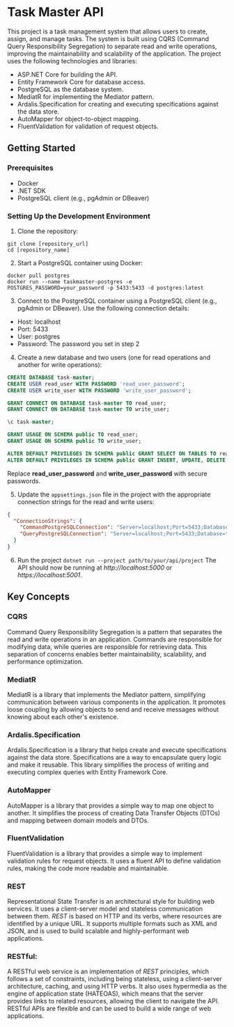 # Task Master API

This project is a task management system that allows users to create, assign, and manage tasks. The system is built using CQRS (Command Query Responsibility Segregation) to separate read and write operations, improving the maintainability and scalability of the application. The project uses the following technologies and libraries:

* ASP.NET Core for building the API.
* Entity Framework Core for database access.
* PostgreSQL as the database system.
* MediatR for implementing the Mediator pattern.
* Ardalis.Specification for creating and executing specifications against the data store.
* AutoMapper for object-to-object mapping.
* FluentValidation for validation of request objects.

## Getting Started

### Prerequisites
* Docker
* .NET SDK
* PostgreSQL client (e.g., pgAdmin or DBeaver)

### Setting Up the Development Environment
1) Clone the repository:
```
git clone [repository_url]
cd [repository_name]
```

2) Start a PostgreSQL container using Docker:
```
docker pull postgres
docker run --name taskmaster-postgres -e POSTGRES_PASSWORD=your_password -p 5433:5433 -d postgres:latest
```

3) Connect to the PostgreSQL container using a PostgreSQL client (e.g., pgAdmin or DBeaver). Use the following connection details:
* Host: localhost
* Port: 5433
* User: postgres
* Password: The password you set in step 2

4) Create a new database and two users (one for read operations and another for write operations):

```sql
CREATE DATABASE task-master;
CREATE USER read_user WITH PASSWORD 'read_user_password';
CREATE USER write_user WITH PASSWORD 'write_user_password';

GRANT CONNECT ON DATABASE task-master TO read_user;
GRANT CONNECT ON DATABASE task-master TO write_user;

\c task-master;

GRANT USAGE ON SCHEMA public TO read_user;
GRANT USAGE ON SCHEMA public TO write_user;

ALTER DEFAULT PRIVILEGES IN SCHEMA public GRANT SELECT ON TABLES TO read_user;
ALTER DEFAULT PRIVILEGES IN SCHEMA public GRANT INSERT, UPDATE, DELETE ON TABLES TO write_user;
```
Replace **read_user_password** and **write_user_password** with secure passwords.

5) Update the `appsettings.json` file in the project with the appropriate connection strings for the read and write users:
```json
{
  "ConnectionStrings": {
    "CommandPostgreSQLConnection": "Server=localhost;Port=5433;Database=task-master;User Id=write_user;Password=write_user_password;",
    "QueryPostgreSQLConnection": "Server=localhost;Port=5433;Database=task-master;User Id=read_user;Password=read_user_password;"
  }
}
```
6) Run the project `dotnet run --project path/to/your/api/project`
The API should now be running at *http://localhost:5000* or *https://localhost:5001*.

## Key Concepts
### CQRS 
Command Query Responsibility Segregation is a pattern that separates the read and write operations in an application. Commands are responsible for modifying data, while queries are responsible for retrieving data. This separation of concerns enables better maintainability, scalability, and performance optimization.

### MediatR
MediatR is a library that implements the Mediator pattern, simplifying communication between various components in the application. It promotes loose coupling by allowing objects to send and receive messages without knowing about each other's existence.

### Ardalis.Specification
Ardalis.Specification is a library that helps create and execute specifications against the data store. Specifications are a way to encapsulate query logic and make it reusable. This library simplifies the process of writing and executing complex queries with Entity Framework Core.

### AutoMapper
AutoMapper is a library that provides a simple way to map one object to another. It simplifies the process of creating Data Transfer Objects (DTOs) and mapping between domain models and DTOs.

### FluentValidation
FluentValidation is a library that provides a simple way to implement validation rules for request objects. It uses a fluent API to define validation rules, making the code more readable and maintainable.

### REST
Representational State Transfer is an architectural style for building web services. It uses a client-server model and stateless communication between them. *REST* is based on HTTP and its verbs, where resources are identified by a unique URL. It supports multiple formats such as XML and JSON, and is used to build scalable and highly-performant web applications.

### RESTful: 
A RESTful web service is an implementation of *REST* principles, which follows a set of constraints, including being stateless, using a client-server architecture, caching, and using HTTP verbs. It also uses hypermedia as the engine of application state (HATEOAS), which means that the server provides links to related resources, allowing the client to navigate the API. RESTful APIs are flexible and can be used to build a wide range of web applications.
